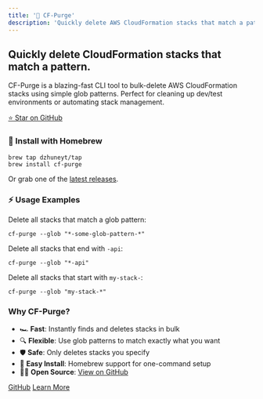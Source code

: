 ```yaml
---
title: '🚀 CF-Purge'
description: 'Quickly delete AWS CloudFormation stacks that match a pattern. Install instantly with Homebrew.'
---
```


<div class="prose prose-slate">
  <h2>Quickly delete CloudFormation stacks that match a pattern.</h2>
  <p>
    CF-Purge is a blazing-fast CLI tool to bulk-delete AWS CloudFormation stacks using simple glob patterns. Perfect for cleaning up dev/test environments or automating stack management.
  </p>
  <a href="https://github.com/Dzhuneyt/cf-purge" target="_blank" class="bg-blue-700 text-white px-6 py-3 rounded-md shadow hover:bg-blue-800 transition">⭐ Star on GitHub</a>
</div>

<div class="grid grid-cols-1 md:grid-cols-2 gap-10 mb-12">
  <div>
    <h3>🍺 Install with Homebrew</h3>
    <pre class="bg-gray-900 text-green-300 rounded px-4 py-3 text-sm overflow-x-auto"><code>brew tap dzhuneyt/tap
brew install cf-purge</code></pre>
    <p>Or grab one of the <a href="https://github.com/Dzhuneyt/cf-purge/releases" class="text-blue-700 underline">latest releases</a>.</p>
  </div>
  <div>
    <h3>⚡ Usage Examples</h3>
    <p>Delete all stacks that match a glob pattern:</p>
    <pre class="bg-gray-900 text-green-300 rounded px-4 py-3 text-sm overflow-x-auto"><code>cf-purge --glob "*-some-glob-pattern-*"</code></pre>
    <p>Delete all stacks that end with <code>-api</code>:</p>
    <pre class="bg-gray-900 text-green-300 rounded px-4 py-3 text-sm overflow-x-auto"><code>cf-purge --glob "*-api"</code></pre>
    <p>Delete all stacks that start with <code>my-stack-</code>:</p>
    <pre class="bg-gray-900 text-green-300 rounded px-4 py-3 text-sm overflow-x-auto"><code>cf-purge --glob "my-stack-*"</code></pre>
  </div>
</div>

<div class="mb-12">
  <h3>Why CF-Purge?</h3>
  <ul>
    <li>🏎️ <strong>Fast</strong>: Instantly finds and deletes stacks in bulk</li>
    <li>🔍 <strong>Flexible</strong>: Use glob patterns to match exactly what you want</li>
    <li>🛡️ <strong>Safe</strong>: Only deletes stacks you specify</li>
    <li>🍺 <strong>Easy Install</strong>: Homebrew support for one-command setup</li>
    <li>🧑‍💻 <strong>Open Source</strong>: <a href="https://github.com/Dzhuneyt/cf-purge" class="text-blue-700 underline">View on GitHub</a></li>
  </ul>
</div>

<div class="flex gap-4">
  <a href="https://github.com/Dzhuneyt/cf-purge" target="_blank" class="bg-blue-700 text-white px-6 py-3 rounded-md font-bold text-base shadow hover:bg-blue-800 transition">GitHub</a>
  <a href="{{ "/about/" | relURL }}" class="bg-gray-100 text-gray-800 px-6 py-3 rounded-md font-bold text-base shadow hover:bg-gray-200 transition">Learn More</a>
</div>
